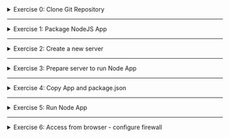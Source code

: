 <details>
<summary>Exercise 0: Clone Git Repository</summary>
<br />

**Tasks:**

- clone the git repository `git@gitlab.com:devops-bootcamp3/node-project.git`
- create your own project/git repo from it

**Steps to solve the tasks:**

```sh
git clone git@gitlab.com:devops-bootcamp3/node-project.git
cd node-project

# remove remote repo reference
rm -rf .git
# create your own local repository and commit its content
git init 
git add .
git commit -m "Initial commit"

# create git repository on GitHub push your newly created local repository to it
git remote add origin git@github.com:fsiegrist/devops-bootcamp-05-cloud-iaas-basics.git
# rename master branch of original Gitlab repository to main (default on GitHub)
git branch -M main
# push your newly created local repository to it
git push -u origin main
```

</details>

******

<details>
<summary>Exercise 1: Package NodeJS App</summary>
<br />

**Tasks:**

To have just 1 file, you create an artifact from the Node App. So you do the following:
- Package your Node app into a tar file (npm pack)

**Steps to solve the tasks:**

```sh
cd app
npm pack
```
This creates a tar file called `bootcamp-node-project-1.0.0.tgz`.

</details>

******

<details>
<summary>Exercise 2: Create a new server</summary>
<br />

**Tasks:**

Your company uses DigitalOcean as Infrastructure as a Service platform, instead of having on-premise servers. So you:
- Create a new droplet server on DigitalOcean

**Steps to solve the tasks:**

Create a droplet:
- Login to your account on [DigitalOcean](https://cloud.digitalocean.com/login).
- Choose Create > Droplets
- Select the closest region (Frankfurt)
- Choose image (Ubuntu 22.10 x64)
- Choose size (Droplet Type 'Basic')
- Choose CPU options (Regular, $4/month -> 512 MB)
- Choose authentication method (SSH Key -> click on 'Add SSH key' and paste your public key from ~/.ssh/ into the form (on a Mac use `pbcopy < ~/.ssh/id_rsa.pub` to copy the key to the clipboard) and give it a name, e.g. name of the local machine)
- Click on 'Create Droplet'

To be able to connect to the server via ssh, open the port 22 on the server:
- Click on the droplet to open the details
- Click on 'Networking' > Firewalls Edit > Create Firewall
- Enter a name (e.g. droplet-firewall)
- Under 'Inbound Rules' select type SSH and replace AllIPv4 and AllIPv6 with the IP address of your machine (e.g. use [https://www.whatsmyip.org/](https://www.whatsmyip.org/) to determine your IP address)
- Click on 'Create Firewall'
- To add this rule to your droplet, click on the rule, click on the 'Droplets' tab, click on 'Add Droplets' and type in the beginning of the droplet's name to find and select it, click on 'Add Droplet'

SSH into the server:
- copy the Droplet's IP address
- open your local machine's console/terminal and execute `ssh root@<droplet-ip-address>`

</details>

******

<details>
<summary>Exercise 3: Prepare server to run Node App</summary>
<br />

**Tasks:**

Now you have a new fresh server nothing installed on it. Because you want to run a NodeJS application you need to install Node and npm on it:
- Install nodejs & npm on it

**Steps to solve the tasks:**

```sh
# ssh into the server
ssh root@<droplet-ip-address>
# install nodejs and npm
apt install -y nodejs npm
```

</details>

******

<details>
<summary>Exercise 4: Copy App and package.json</summary>
<br />

**Tasks:**

Having everything prepared for the application, you finally:
- Copy your simple Nodejs app tar file and package.json to the droplet

**Steps to solve the tasks:**

```sh
# on local machine in folder <project_root>, execute:
scp app/bootcamp-node-project-1.0.0.tgz root@<droplte-ip-address>:/root

# the file package.json is already contained in the packed tar file we just copied into the droplet
# so there's no need to copy it separately
```

</details>

******

<details>
<summary>Exercise 5: Run Node App</summary>
<br />

**Tasks:**

Start the node application in detached mode (npm install and node server.js commands)

**Steps to solve the tasks:**

```sh
# ssh into the server on DigitalOcean
ssh root@<droplet-ip-address>

# unpack the copied tar file (z=unzip and x=untar)
tar zxvf bootcamp-node-project-1.0.0.tgz

# unpacking the tar file leaves a folder called package containing the files of the original app folder
cd package
# install dependencies
npm install
# run the application in detached mode
node server.js &
# the server now listens on port 3000 (ps aux | grep node; netstat -tlnp)
```

</details>

******

<details>
<summary>Exercise 6: Access from browser - configure firewall</summary>
<br />

**Tasks:**

You see that the application is not accessible through the browser, because all ports are closed on the server. So you:
- Open the correct port on Droplet
- and access the UI from browser

**Steps to solve the tasks:**

The application is running on port 3000. To open this port for browsers from any IP address, login to your account on [DigitalOcean](https://cloud.digitalocean.com/login) and add another rule of type "Custom", TCP, port 3000, for any IP adresses to the firewall ('droplet-firewall') created in exercise 2.

Now the application can be accessed in the browser via http://<droplet-ip-address>:3000

******
